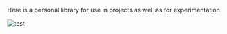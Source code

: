 Here is a personal library for use in projects as well as for experimentation

![test](./propval.png)